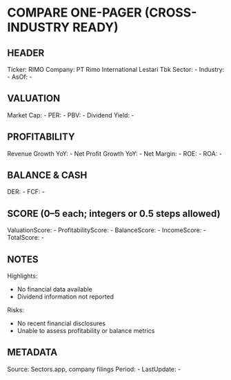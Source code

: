 # COMPARE ONE-PAGER (CROSS-INDUSTRY READY)

## HEADER
Ticker: RIMO
Company: PT Rimo International Lestari Tbk
Sector: -
Industry: -
AsOf: -

## VALUATION
Market Cap: -
PER: -
PBV: -
Dividend Yield: -

## PROFITABILITY
Revenue Growth YoY: -
Net Profit Growth YoY: -
Net Margin: -
ROE: -
ROA: -

## BALANCE & CASH
DER: -
FCF: -

## SCORE (0–5 each; integers or 0.5 steps allowed)
ValuationScore: -
ProfitabilityScore: -
BalanceScore: -
IncomeScore: -
TotalScore: -

## NOTES
Highlights:
- No financial data available
- Dividend information not reported

Risks:
- No recent financial disclosures
- Unable to assess profitability or balance metrics

## METADATA
Source: Sectors.app, company filings
Period: -
LastUpdate: -
